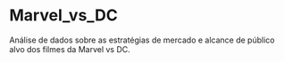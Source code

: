 # Marvel_vs_DC
Análise de dados sobre as estratégias de mercado e alcance de público alvo dos filmes da Marvel vs DC.
